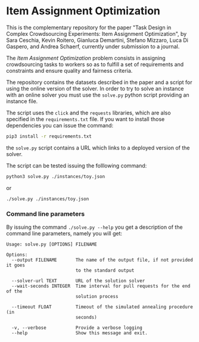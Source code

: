 # Item Assignment Optimization

This is the complementary repository for the paper "Task Design in Complex Crowdsourcing Experiments: Item Assignment Optimization", by Sara Ceschia, Kevin Roitero, Gianluca Demartini, Stefano Mizzaro, Luca Di Gaspero, and Andrea Schaerf, currently under submission to a journal.

The *Item Assignment Optimization* problem consists in assigning crowdsourcing tasks to workers so as to fulfill a set of requirements and constraints and ensure quality and fairness criteria. 

The repository contains the datasets described in the paper and a script for using the online version of the solver. In order to try to solve an instance with an online solver you must use the `solve.py` python script providing an instance file.

The script uses the `click` and the `requests` libraries, which are also specified in the `requirements.txt` file. If you want to install those dependencies you can issue the command:

```bash
pip3 install -r requirements.txt
```

the `solve.py` script contains a URL which links to a deployed version of the solver. 

The script can be tested issuing the folllowing command:

```bash
python3 solve.py ./instances/toy.json
```

or 

```bash
./solve.py ./instances/toy.json
```

### Command line parameters

By issuing the command `./solve.py --help` you get a description of the command line parameters, namely you will get:

```
Usage: solve.py [OPTIONS] FILENAME

Options:
  --output FILENAME       The name of the output file, if not provided it goes
                          to the standard output

  --solver-url TEXT       URL of the solution solver
  --wait-seconds INTEGER  Time interval for pull requests for the end of the
                          solution process

  --timeout FLOAT         Timeout of the simulated annealing procedure (in
                          seconds)

  -v, --verbose           Provide a verbose logging
  --help                  Show this message and exit.
```
